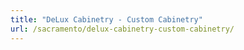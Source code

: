 ```yaml
---
title: "DeLux Cabinetry - Custom Cabinetry"
url: /sacramento/delux-cabinetry-custom-cabinetry/
---
```

